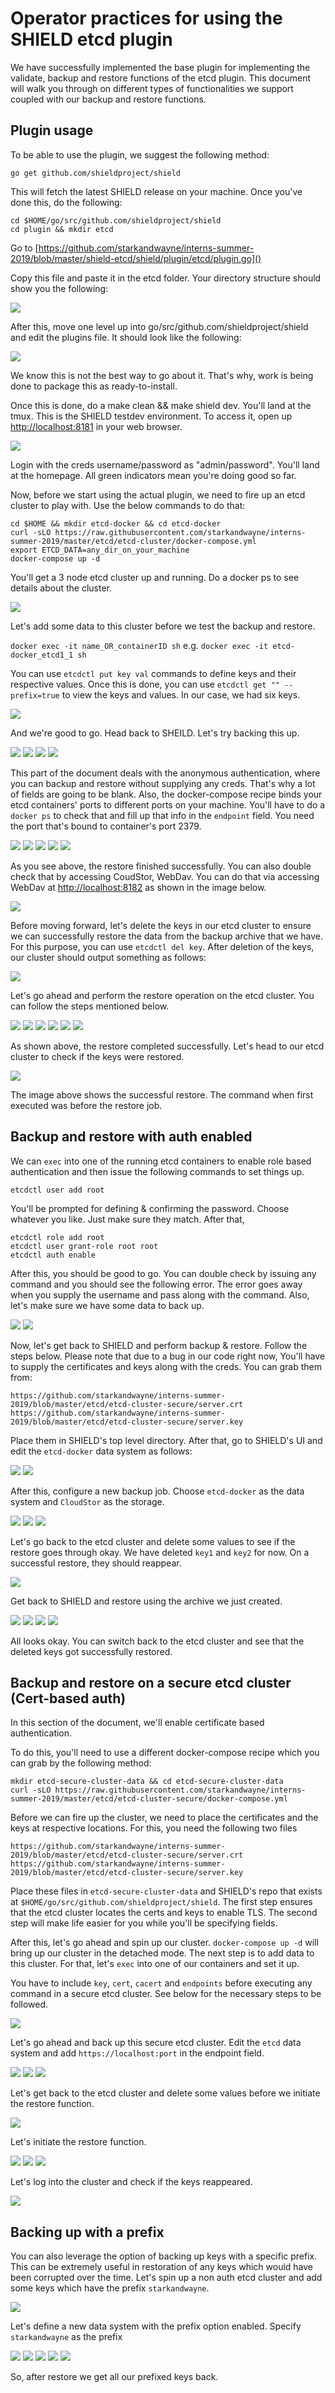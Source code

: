 # Operator practices for using the SHIELD etcd plugin


We have successfully implemented the base plugin for implementing the validate, backup and restore functions of the etcd plugin. This document will walk you through on different types of functionalities we support coupled with our backup and restore functions. 

## Plugin usage

To be able to use the plugin, we suggest the following method:

`go get github.com/shieldproject/shield`

This will fetch the latest SHIELD release on your machine. Once you've done this, do the following:

```
cd $HOME/go/src/github.com/shieldproject/shield
cd plugin && mkdir etcd
```

Go to [https://github.com/starkandwayne/interns-summer-2019/blob/master/shield-etcd/shield/plugin/etcd/plugin.go]()

Copy this file and paste it in the etcd folder. Your directory structure should show you the following:

![](1.png)

After this, move one level up into go/src/github.com/shieldproject/shield and edit the plugins file. It should look like the following:


![](2.png)

We know this is not the best way to go about it. That's why, work is being done to package this as ready-to-install. 

Once this is done, do a make clean && make shield dev. You'll land at the tmux. This is the SHIELD testdev environment. To access it, open up [http://localhost:8181]() in your web browser.

![](3.png)

Login with the creds username/password as "admin/password". You'll land at the homepage. All green indicators mean you're doing good so far. 

Now, before we start using the actual plugin, we need to fire up an etcd cluster to play with. Use the below commands to do that:
 
```
cd $HOME && mkdir etcd-docker && cd etcd-docker
curl -sLO https://raw.githubusercontent.com/starkandwayne/interns-summer-2019/master/etcd/etcd-cluster/docker-compose.yml
export ETCD_DATA=any_dir_on_your_machine
docker-compose up -d
```

You'll get a 3 node etcd cluster up and running. Do a docker ps to see details about the cluster. 

![](4.png)

Let's add some data to this cluster before we test the backup and restore.

```docker exec -it name_OR_containerID sh``` e.g. ```docker exec -it etcd-docker_etcd1_1 sh```

You can use ```etcdctl put key val``` commands to define keys and their respective values. Once this is done, you can use ```etcdctl get "" --prefix=true``` to view the keys and values. In our case, we had six keys.

![](5.png)

And we're good to go. Head back to SHEILD. Let's try backing this up. 

![](6.png)
![](7.png)
![](8.png)
![](9.png)

This part of the document deals with the anonymous authentication, where you can backup and restore without supplying any creds. That's why a lot of fields are going to be blank. Also, the docker-compose recipe binds your etcd containers' ports to different ports on your machine. You'll have to do a `docker ps` to check that and fill up that info in the `endpoint` field. You need the port that's bound to container's port 2379.

![](10.png)
![](11.png)
![](12.png)
![](13.png)
![](14.png)

As you see above, the restore finished successfully. You can also double check that by accessing CoudStor, WebDav. You can do that via accessing WebDav at [http://localhost:8182]() as shown in the image below. 

![](15.png)

Before moving forward, let's delete the keys in our etcd cluster to ensure we can successfully restore the data from the backup archive that we have. For this purpose, you can use `etcdctl del key`. After deletion of the keys, our cluster should output something as follows:


![](16.png)

Let's go ahead and perform the restore operation on the etcd cluster. You can follow the steps mentioned below.

![](17.png)
![](18.png)
![](19.png)
![](20.png)
![](21.png)
![](22.png)

As shown above, the restore completed successfully. Let's head to our etcd cluster to check if the keys were restored.

![](23.png)

The image above shows the successful restore. The command when first executed was before the restore job. 

## Backup and restore with auth enabled

We can `exec` into one of the running etcd containers to enable role based authentication and then issue the following commands to set things up.

```
etcdctl user add root
```
You'll be prompted for defining & confirming the password. Choose whatever you like. Just make sure they match. After that,

```
etcdctl role add root
etcdctl user grant-role root root
etcdctl auth enable
```

After this, you should be good to go. You can double check by issuing any command and you should see the following error. The error goes away when you supply the username and pass along with the command. Also, let's make sure we have some data to back up.

![](24.png)
![](25.png)


Now, let's get back to SHIELD and perform backup & restore. Follow the steps below. Please note that due to a bug in our code right now, You'll have to supply the certificates and keys along with the creds. You can grab them from: 

```
https://github.com/starkandwayne/interns-summer-2019/blob/master/etcd/etcd-cluster-secure/server.crt
https://github.com/starkandwayne/interns-summer-2019/blob/master/etcd/etcd-cluster-secure/server.key
```
Place them in SHIELD's top level directory. After that, go to SHIELD's UI and edit the `etcd-docker` data system as follows:

![](26.png)
![](27.png)

After this, configure a new backup job. Choose `etcd-docker` as the data system and `CloudStor` as the storage. 

![](28.png)
![](29.png)
![](30.png)

Let's go back to the etcd cluster and delete some values to see if the restore goes through okay. We have deleted `key1` and `key2` for now. On a successful restore, they should reappear.

![](31.png)

Get back to SHIELD and restore using the archive we just created.

![](32.png)
![](33.png)
![](34.png)
![](35.png)

All looks okay. You can switch back to the etcd cluster and see that the deleted keys got successfully restored. 

## Backup and restore on a secure etcd cluster (Cert-based auth)

In this section of the document, we'll enable certificate based authentication. 

To do this, you'll need to use a different docker-compose recipe which you can grab by the following method:

```
mkdir etcd-secure-cluster-data && cd etcd-secure-cluster-data
curl -sLO https://raw.githubusercontent.com/starkandwayne/interns-summer-2019/master/etcd/etcd-cluster-secure/docker-compose.yml
``` 

Before we can fire up the cluster, we need to place the certificates and the keys at respective locations. For this, you need the following two files

```
https://github.com/starkandwayne/interns-summer-2019/blob/master/etcd/etcd-cluster-secure/server.crt
https://github.com/starkandwayne/interns-summer-2019/blob/master/etcd/etcd-cluster-secure/server.key
```
Place these files in `etcd-secure-cluster-data` and SHIELD's repo that exists at `$HOME/go/src/github.com/shieldproject/shield`. The first step ensures that the etcd cluster locates the certs and keys to enable TLS. The second step will make life easier for you while you'll be specifying fields.

After this, let's go ahead and spin up our cluster. `docker-compose up -d` will bring up our cluster in the detached mode. The next step is to add data to this cluster. For that, let's `exec` into one of our containers and set it up.

You have to include `key`, `cert`, `cacert` and `endpoints` before executing any command in a secure etcd cluster. See below for the necessary steps to be followed.

![](37.png)

Let's go ahead and back up this secure etcd cluster. Edit the `etcd` data system and add `https://localhost:port` in the endpoint field.
 
![](38.png)
![](39.png)
![](40.png)

Let's get back to the etcd cluster and delete some values before we initiate the restore function. 

![](41.png)

Let's initiate the restore function.

![](42.png)
![](43.png)
![](44.png)

Let's log into the cluster and check if the keys reappeared.

![](45.png)

## Backing up with a prefix

You can also leverage the option of backing up keys with a specific prefix. This can be extremely useful in restoration of any keys which would have been corrupted over the time. Let's spin up a non auth etcd cluster and add some keys which have the prefix `starkandwayne`. 

![](46.png)

Let's define a new data system with the prefix option enabled. Specify `starkandwayne` as the prefix

![](47.png)
![](48.png)
![](49.png)
![](50.png)
![](51.png)

So, after restore we get all our prefixed keys back.













 














